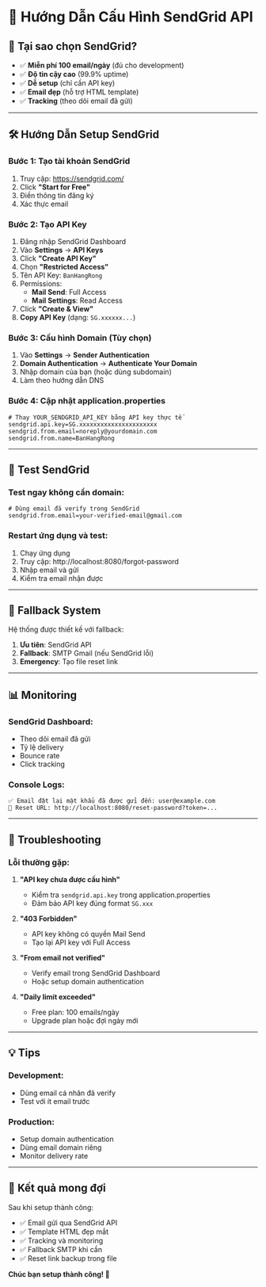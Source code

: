 # 📧 Hướng Dẫn Cấu Hình SendGrid API

## 🚀 **Tại sao chọn SendGrid?**
- ✅ **Miễn phí 100 email/ngày** (đủ cho development)
- ✅ **Độ tin cậy cao** (99.9% uptime)
- ✅ **Dễ setup** (chỉ cần API key)
- ✅ **Email đẹp** (hỗ trợ HTML template)
- ✅ **Tracking** (theo dõi email đã gửi)

---

## 🛠️ **Hướng Dẫn Setup SendGrid**

### **Bước 1: Tạo tài khoản SendGrid**
1. Truy cập: https://sendgrid.com/
2. Click **"Start for Free"**
3. Điền thông tin đăng ký
4. Xác thực email

### **Bước 2: Tạo API Key**
1. Đăng nhập SendGrid Dashboard
2. Vào **Settings** → **API Keys**
3. Click **"Create API Key"**
4. Chọn **"Restricted Access"**
5. Tên API Key: `BanHangRong`
6. Permissions:
   - **Mail Send**: Full Access
   - **Mail Settings**: Read Access
7. Click **"Create & View"**
8. **Copy API Key** (dạng: `SG.xxxxxx...`)

### **Bước 3: Cấu hình Domain (Tùy chọn)**
1. Vào **Settings** → **Sender Authentication**
2. **Domain Authentication** → **Authenticate Your Domain**
3. Nhập domain của bạn (hoặc dùng subdomain)
4. Làm theo hướng dẫn DNS

### **Bước 4: Cập nhật application.properties**
```properties
# Thay YOUR_SENDGRID_API_KEY bằng API key thực tế
sendgrid.api.key=SG.xxxxxxxxxxxxxxxxxxxxxx
sendgrid.from.email=noreply@yourdomain.com
sendgrid.from.name=BanHangRong
```

---

## 🧪 **Test SendGrid**

### **Test ngay không cần domain:**
```properties
# Dùng email đã verify trong SendGrid
sendgrid.from.email=your-verified-email@gmail.com
```

### **Restart ứng dụng và test:**
1. Chạy ứng dụng
2. Truy cập: http://localhost:8080/forgot-password
3. Nhập email và gửi
4. Kiểm tra email nhận được

---

## 🔄 **Fallback System**

Hệ thống được thiết kế với fallback:
1. **Ưu tiên**: SendGrid API
2. **Fallback**: SMTP Gmail (nếu SendGrid lỗi)
3. **Emergency**: Tạo file reset link

---

## 📊 **Monitoring**

### **SendGrid Dashboard:**
- Theo dõi email đã gửi
- Tỷ lệ delivery
- Bounce rate
- Click tracking

### **Console Logs:**
```
✅ Email đặt lại mật khẩu đã được gửi đến: user@example.com
🔗 Reset URL: http://localhost:8080/reset-password?token=...
```

---

## 🚨 **Troubleshooting**

### **Lỗi thường gặp:**

1. **"API key chưa được cấu hình"**
   - Kiểm tra `sendgrid.api.key` trong application.properties
   - Đảm bảo API key đúng format `SG.xxx`

2. **"403 Forbidden"**
   - API key không có quyền Mail Send
   - Tạo lại API key với Full Access

3. **"From email not verified"**
   - Verify email trong SendGrid Dashboard
   - Hoặc setup domain authentication

4. **"Daily limit exceeded"**
   - Free plan: 100 emails/ngày
   - Upgrade plan hoặc đợi ngày mới

---

## 💡 **Tips**

### **Development:**
- Dùng email cá nhân đã verify
- Test với ít email trước

### **Production:**
- Setup domain authentication
- Dùng email domain riêng
- Monitor delivery rate

---

## 🎯 **Kết quả mong đợi**

Sau khi setup thành công:
- ✅ Email gửi qua SendGrid API
- ✅ Template HTML đẹp mắt
- ✅ Tracking và monitoring
- ✅ Fallback SMTP khi cần
- ✅ Reset link backup trong file

**Chúc bạn setup thành công! 🚀**
